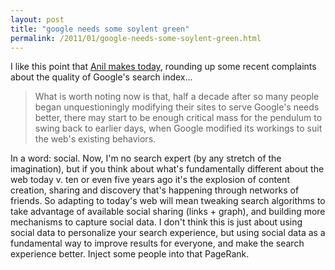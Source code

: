 ```yaml
---
layout: post
title: "google needs some soylent green"
permalink: /2011/01/google-needs-some-soylent-green.html
---
```


<p>I like this point that <a href="http://dashes.com/anil/2011/01/threes-a-trend-the-decline-of-google-search-quality.html">Anil makes today</a>, rounding up some recent complaints about the quality of Google&#39;s search index...</p>
<blockquote>
<p>What is worth noting now is that, half a decade after so many people began unquestioningly modifying their sites to serve Google&#39;s needs better, there may start to be enough critical mass for the pendulum to swing back to earlier days, when Google modified its workings to suit the web&#39;s existing behaviors.</p>
</blockquote>
<p>In a word: social. Now, I&#39;m no search expert (by any stretch of the imagination), but if you think about what&#39;s fundamentally different about the web today v. ten or even five years ago it&#39;s the explosion of content creation, sharing and discovery that&#39;s happening through networks of friends.  So adapting to today&#39;s web will mean tweaking search algorithms to take advantage of available social sharing (links + graph), and building more mechanisms to capture social data. I don&#39;t think this is just about using social data to personalize your search experience, but using social data as a fundamental way to improve results for everyone, and make the search experience better. Inject some people into that PageRank.</p>


